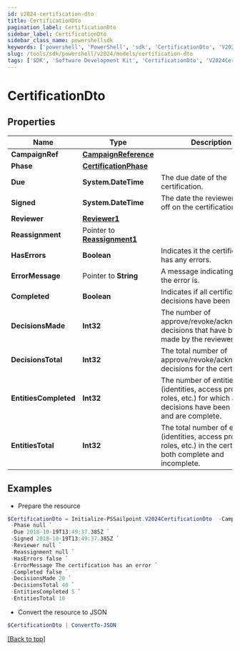```yaml
---
id: v2024-certification-dto
title: CertificationDto
pagination_label: CertificationDto
sidebar_label: CertificationDto
sidebar_class_name: powershellsdk
keywords: ['powershell', 'PowerShell', 'sdk', 'CertificationDto', 'V2024CertificationDto'] 
slug: /tools/sdk/powershell/v2024/models/certification-dto
tags: ['SDK', 'Software Development Kit', 'CertificationDto', 'V2024CertificationDto']
---
```



# CertificationDto

## Properties

Name | Type | Description | Notes
------------ | ------------- | ------------- | -------------
**CampaignRef** |  [**CampaignReference**](campaign-reference) |  | [required]
**Phase** |  [**CertificationPhase**](certification-phase) |  | [required]
**Due** |  **System.DateTime** | The due date of the certification. | [required]
**Signed** |  **System.DateTime** | The date the reviewer signed off on the certification. | [required]
**Reviewer** |  [**Reviewer1**](reviewer1) |  | [required]
**Reassignment** |  Pointer to [**Reassignment1**](reassignment1) |  | [optional] 
**HasErrors** |  **Boolean** | Indicates it the certification has any errors. | [required]
**ErrorMessage** |  Pointer to **String** | A message indicating what the error is. | [optional] 
**Completed** |  **Boolean** | Indicates if all certification decisions have been made. | [required]
**DecisionsMade** |  **Int32** | The number of approve/revoke/acknowledge decisions that have been made by the reviewer. | [required]
**DecisionsTotal** |  **Int32** | The total number of approve/revoke/acknowledge decisions for the certification. | [required]
**EntitiesCompleted** |  **Int32** | The number of entities (identities, access profiles, roles, etc.) for which all decisions have been made and are complete. | [required]
**EntitiesTotal** |  **Int32** | The total number of entities (identities, access profiles, roles, etc.) in the certification, both complete and incomplete. | [required]

## Examples

- Prepare the resource
```powershell
$CertificationDto = Initialize-PSSailpoint.V2024CertificationDto  -CampaignRef null `
 -Phase null `
 -Due 2018-10-19T13:49:37.385Z `
 -Signed 2018-10-19T13:49:37.385Z `
 -Reviewer null `
 -Reassignment null `
 -HasErrors false `
 -ErrorMessage The certification has an error `
 -Completed false `
 -DecisionsMade 20 `
 -DecisionsTotal 40 `
 -EntitiesCompleted 5 `
 -EntitiesTotal 10
```

- Convert the resource to JSON
```powershell
$CertificationDto | ConvertTo-JSON
```


[[Back to top]](#) 

